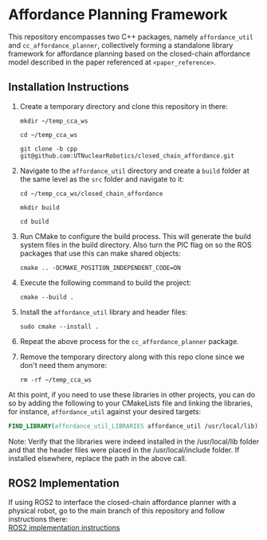 # Affordance Planning Framework

This repository encompasses two C++ packages, namely `affordance_util` and `cc_affordance_planner`, collectively forming a standalone library framework for affordance planning based on the closed-chain affordance model described in the paper referenced at `<paper_reference>`.

## Installation Instructions

1. Create a temporary directory and clone this repository in there:
   ```
   mkdir ~/temp_cca_ws
   ```
   ```
   cd ~/temp_cca_ws
   ```
   ```
   git clone -b cpp git@github.com:UTNuclearRobotics/closed_chain_affordance.git
   ```

2. Navigate to the `affordance_util` directory and create a `build` folder at the same level as the `src` folder and navigate to it:
   ```
   cd ~/temp_cca_ws/closed_chain_affordance
   ```
   ```
   mkdir build
   ```
   ```
   cd build
   ```

3. Run CMake to configure the build process. This will generate the build system files in the build directory. Also turn the PIC flag on so the ROS packages that use this can make shared objects:
   ```
   cmake .. -DCMAKE_POSITION_INDEPENDENT_CODE=ON
   ```

4. Execute the following command to build the project:
   ```
   cmake --build .
   ```

5. Install the `affordance_util` library and header files:
   ```
   sudo cmake --install .
   ```

6. Repeat the above process for the `cc_affordance_planner` package.

7. Remove the temporary directory along with this repo clone since we don't need them anymore:
   ```
   rm -rf ~/temp_cca_ws
   ```

At this point, if you need to use these libraries in other projects, you can do so by adding the following to your CMakeLists file and linking the libraries, for instance, `affordance_util` against your desired targets:
```cmake
FIND_LIBRARY(affordance_util_LIBRARIES affordance_util /usr/local/lib)
```
Note: Verify that the libraries were indeed installed in the /usr/local/lib folder and that the header files were placed in the /usr/local/include folder. If installed elsewhere, replace the path in the above call.

## ROS2 Implementation

If using ROS2 to interface the closed-chain affordance planner with a physical robot, go to the main branch of this repository and follow instructions there:</br>
   [ROS2 implementation instructions](https://github.com/UTNuclearRobotics/closed_chain_affordance/tree/main)
